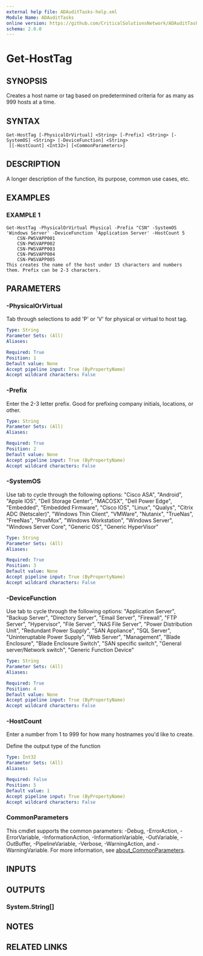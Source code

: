 ```yaml
---
external help file: ADAuditTasks-help.xml
Module Name: ADAuditTasks
online version: https://github.com/CriticalSolutionsNetwork/ADAuditTasks/tree/main/help/Get-HostTag.md
schema: 2.0.0
---
```


# Get-HostTag

## SYNOPSIS
Creates a host name or tag based on predetermined criteria for as many as 999 hosts at a time.

## SYNTAX

```
Get-HostTag [-PhysicalOrVirtual] <String> [-Prefix] <String> [-SystemOS] <String> [-DeviceFunction] <String>
 [[-HostCount] <Int32>] [<CommonParameters>]
```

## DESCRIPTION
A longer description of the function, its purpose, common use cases, etc.

## EXAMPLES

### EXAMPLE 1
```
Get-HostTag -PhysicalOrVirtual Physical -Prefix "CSN" -SystemOS 'Windows Server' -DeviceFunction 'Application Server' -HostCount 5
    CSN-PWSVAPP001
    CSN-PWSVAPP002
    CSN-PWSVAPP003
    CSN-PWSVAPP004
    CSN-PWSVAPP005
This creates the name of the host under 15 characters and numbers them. Prefix can be 2-3 characters.
```

## PARAMETERS

### -PhysicalOrVirtual
Tab through selections to add 'P' or 'V' for physical or virtual to host tag.

```yaml
Type: String
Parameter Sets: (All)
Aliases:

Required: True
Position: 1
Default value: None
Accept pipeline input: True (ByPropertyName)
Accept wildcard characters: False
```

### -Prefix
Enter the 2-3 letter prefix.
Good for prefixing company initials, locations, or other.

```yaml
Type: String
Parameter Sets: (All)
Aliases:

Required: True
Position: 2
Default value: None
Accept pipeline input: True (ByPropertyName)
Accept wildcard characters: False
```

### -SystemOS
Use tab to cycle through the following options:
    "Cisco ASA", "Android", "Apple IOS",
    "Dell Storage Center", "MACOSX",
    "Dell Power Edge", "Embedded", "Embedded Firmware",
    "Cisco IOS", "Linux", "Qualys", "Citrix ADC (Netscaler)",
    "Windows Thin Client", "VMWare",
    "Nutanix", "TrueNas", "FreeNas",
    "ProxMox", "Windows Workstation", "Windows Server",
    "Windows Server Core", "Generic OS", "Generic HyperVisor"

```yaml
Type: String
Parameter Sets: (All)
Aliases:

Required: True
Position: 3
Default value: None
Accept pipeline input: True (ByPropertyName)
Accept wildcard characters: False
```

### -DeviceFunction
Use tab to cycle through the following options:
    "Application Server", "Backup Server", "Directory Server",
    "Email Server", "Firewall", "FTP Server",
    "Hypervisor", "File Server", "NAS File Server",
    "Power Distribution Unit", "Redundant Power Supply", "SAN Appliance",
    "SQL Server", "Uninteruptable Power Supply", "Web Server",
    "Management", "Blade Enclosure", "Blade Enclosure Switch",
    "SAN specific switch", "General server/Network switch", "Generic Function Device"

```yaml
Type: String
Parameter Sets: (All)
Aliases:

Required: True
Position: 4
Default value: None
Accept pipeline input: True (ByPropertyName)
Accept wildcard characters: False
```

### -HostCount
Enter a number from 1 to 999 for how many hostnames you'd like to create.

Define the output type of the function

```yaml
Type: Int32
Parameter Sets: (All)
Aliases:

Required: False
Position: 5
Default value: 1
Accept pipeline input: True (ByPropertyName)
Accept wildcard characters: False
```

### CommonParameters
This cmdlet supports the common parameters: -Debug, -ErrorAction, -ErrorVariable, -InformationAction, -InformationVariable, -OutVariable, -OutBuffer, -PipelineVariable, -Verbose, -WarningAction, and -WarningVariable. For more information, see [about_CommonParameters](http://go.microsoft.com/fwlink/?LinkID=113216).

## INPUTS

## OUTPUTS

### System.String[]
## NOTES

## RELATED LINKS
